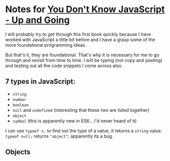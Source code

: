 # Notes for [You Don't Know JavaScript - Up and Going](https://github.com/getify/You-Dont-Know-JS/blob/master/up%20%26%20going/ch2.md)

I will probably try to get through this first book quickly because I have worked with JavaScript a little bit before and I have a grasp some of the more foundational programming ideas.

But that's it, they are foundational. That's why it is necessary for me to go through and revisit from time to time. I will be typing (not copy and pasting) and testing out all the code snippets I come across also.

## 7 types in JavaScript:
- `string`
- `number`
- `boolean`
- `null` and `undefined` (interesting that these two are listed together)
- `object`
- `symbol` (this is apparently new in ES6... I'd never heard of it)

I can use `typeof x;` to find out the type of a value, it returns a `string` value.
`typeof null;` returns `"object"`; apparently its a bug.

## Objects
